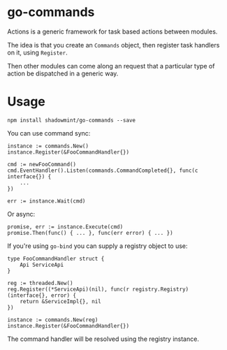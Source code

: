 # go-commands

Actions is a generic framework for task based actions between modules.

The idea is that you create an `Commands` object, then register task handlers
on it, using `Register`.

Then other modules can come along an request that a particular type of action
be dispatched in a generic way.

# Usage

    npm install shadowmint/go-commands --save

You can use command sync:

    instance := commands.New()
    instance.Register(&FooCommandHandler{})

    cmd := newFooCommand()
    cmd.EventHandler().Listen(commands.CommandCompleted{}, func(c interface{}) {
        ...
    })

    err := instance.Wait(cmd)

Or async:

    promise, err := instance.Execute(cmd)
    promise.Then(func() { ... }, func(err error) { ... })

If you're using `go-bind` you can supply a registry object to use:

    type FooCommandHandler struct {
        Api ServiceApi
    }

	reg := threaded.New()
    reg.Register((*ServiceApi)(nil), func(r registry.Registry) (interface{}, error) {
        return &ServiceImpl{}, nil
    })

	instance := commands.New(reg)
	instance.Register(&FooCommandHandler{})

The command handler will be resolved using the registry instance.